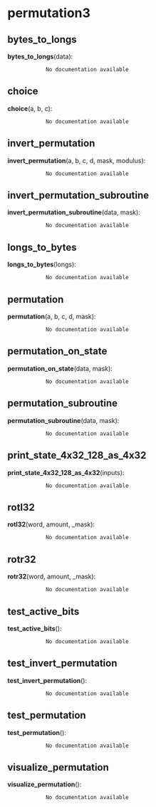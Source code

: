 permutation3
==============



bytes_to_longs
--------------

**bytes_to_longs**(data):

				No documentation available


choice
--------------

**choice**(a, b, c):

				No documentation available


invert_permutation
--------------

**invert_permutation**(a, b, c, d, mask, modulus):

				No documentation available


invert_permutation_subroutine
--------------

**invert_permutation_subroutine**(data, mask):

				No documentation available


longs_to_bytes
--------------

**longs_to_bytes**(longs):

				No documentation available


permutation
--------------

**permutation**(a, b, c, d, mask):

				No documentation available


permutation_on_state
--------------

**permutation_on_state**(data, mask):

				No documentation available


permutation_subroutine
--------------

**permutation_subroutine**(data, mask):

				No documentation available


print_state_4x32_128_as_4x32
--------------

**print_state_4x32_128_as_4x32**(inputs):

				No documentation available


rotl32
--------------

**rotl32**(word, amount, _mask):

				No documentation available


rotr32
--------------

**rotr32**(word, amount, _mask):

				No documentation available


test_active_bits
--------------

**test_active_bits**():

				No documentation available


test_invert_permutation
--------------

**test_invert_permutation**():

				No documentation available


test_permutation
--------------

**test_permutation**():

				No documentation available


visualize_permutation
--------------

**visualize_permutation**():

				No documentation available
